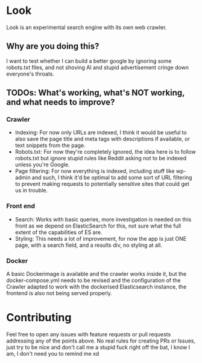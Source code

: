 # Look
Look is an experimental search engine with its own web crawler.

## Why are you doing this?
I want to test whether I can build a better google by ignoring some robots.txt files, and not shoving AI and stupid advertisement cringe down everyone's throats.

## TODOs: What's working, what's NOT working, and what needs to improve?
### Crawler
- Indexing: For now only URLs are indexed, I think it would be useful to also save the page title and meta tags with descriptions if available, or text snippets from the page.
- Robots.txt: For now they're completely ignored, the idea here is to follow robots.txt but ignore stupid rules like Reddit asking not to be indexed unless you're Google.
- Page filtering: For now everything is indexed, including stuff like wp-admin and such, I think it'd be optimal to add some sort of URL filtering to prevent making requests to potentially sensitive sites that could get us in trouble.

### Front end
- Search: Works with basic queries, more investigation is needed on this front as we depend on ElasticSearch for this, not sure what the full extent of the capabilities of ES are.
- Styling: This needs a lot of improvement, for now the app is just ONE page, with a search field, and a results div, no styling at all.

### Docker
A basic Dockerimage is available and the crawler works inside it, but the docker-compose.yml needs to be revised and the configuration of the Crawler adapted to work with the dockerised Elasticsearch instance, the frontend is also not being served properly.

# Contributing
Feel free to open any issues with feature requests or pull requests addressing any of the points above. No real rules for creating PRs or Issues, just try to be nice and don't call me a stupid fuck right off the bat, I know I am, I don't need you to remind me xd
